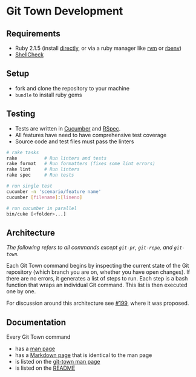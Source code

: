 # Git Town Development

## Requirements

* Ruby 2.1.5
  (install [directly](https://www.ruby-lang.org/en/documentation/installation),
  or via a ruby manager like [rvm](https://rvm.io/)
  or [rbenv](https://github.com/sstephenson/rbenv))
* [ShellCheck](https://github.com/koalaman/shellcheck)


## Setup

* fork and clone the repository to your machine
* `bundle` to install ruby gems


## Testing

* Tests are written in [Cucumber](http://cukes.info/) and [RSpec](http://rspec.info/).
* All features have need to have comprehensive test coverage
* Source code and test files must pass the linters

```bash
# rake tasks
rake          # Run linters and tests
rake format   # Run formatters (fixes some lint errors)
rake lint     # Run linters
rake spec     # Run tests

# run single test
cucumber -n 'scenario/feature name'
cucumber [filename]:[lineno]

# run cucumber in parallel
bin/cuke [<folder>...]
```

## Architecture

*The following refers to all commands except `git-pr`, `git-repo`, and `git-town`.*

Each Git Town command begins by inspecting the current state of the Git repository
(which branch you are on, whether you have open changes).
If there are no errors, it generates a list of steps to run.
Each step is a bash function that wraps an individual Git command.
This list is then executed one by one.

For discussion around this architecture see
[#199](https://github.com/Originate/git-town/issues/199),
where it was proposed.


## Documentation

Every Git Town command
* has a [man page](../man/man1)
* has a [Markdown page](./commands) that is identical to the man page
* is listed on the [git-town man page](../man/man1/git-town.1)
* is listed on the [README](../README.md)

